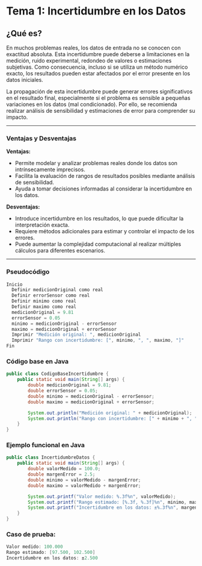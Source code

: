 # Tema 1: Incertidumbre en los Datos

## ¿Qué es?

En muchos problemas reales, los datos de entrada no se conocen con exactitud absoluta. Esta incertidumbre puede deberse a limitaciones en la medición, ruido experimental, redondeo de valores o estimaciones subjetivas. Como consecuencia, incluso si se utiliza un método numérico exacto, los resultados pueden estar afectados por el error presente en los datos iniciales.

La propagación de esta incertidumbre puede generar errores significativos en el resultado final, especialmente si el problema es sensible a pequeñas variaciones en los datos (mal condicionado). Por ello, se recomienda realizar análisis de sensibilidad y estimaciones de error para comprender su impacto.

---

### Ventajas y Desventajas

**Ventajas:**
- Permite modelar y analizar problemas reales donde los datos son intrínsecamente imprecisos.
- Facilita la evaluación de rangos de resultados posibles mediante análisis de sensibilidad.
- Ayuda a tomar decisiones informadas al considerar la incertidumbre en los datos.

**Desventajas:**
- Introduce incertidumbre en los resultados, lo que puede dificultar la interpretación exacta.
- Requiere métodos adicionales para estimar y controlar el impacto de los errores.
- Puede aumentar la complejidad computacional al realizar múltiples cálculos para diferentes escenarios.

---

### Pseudocódigo

```java
Inicio
  Definir medicionOriginal como real
  Definir errorSensor como real
  Definir minimo como real
  Definir maximo como real
  medicionOriginal = 9.81
  errorSensor = 0.05
  minimo = medicionOriginal - errorSensor
  maximo = medicionOriginal + errorSensor
  Imprimir "Medición original: ", medicionOriginal
  Imprimir "Rango con incertidumbre: [", minimo, ", ", maximo, "]"
Fin
```

### Código base en Java

```java
public class CodigoBaseIncertidumbre {
    public static void main(String[] args) {
        double medicionOriginal = 9.81;
        double errorSensor = 0.05;
        double minimo = medicionOriginal - errorSensor;
        double maximo = medicionOriginal + errorSensor;

        System.out.println("Medición original: " + medicionOriginal);
        System.out.println("Rango con incertidumbre: [" + minimo + ", " + maximo + "]");
    }
}
```

### Ejemplo funcional en Java

```java
public class IncertidumbreDatos {
    public static void main(String[] args) {
        double valorMedido = 100.0;
        double margenError = 2.5;
        double minimo = valorMedido - margenError;
        double maximo = valorMedido + margenError;

        System.out.printf("Valor medido: %.3f%n", valorMedido);
        System.out.printf("Rango estimado: [%.3f, %.3f]%n", minimo, maximo);
        System.out.printf("Incertidumbre en los datos: ±%.3f%n", margenError);
    }
}
```

### Caso de prueba:

```java
Valor medido: 100.000
Rango estimado: [97.500, 102.500]
Incertidumbre en los datos: ±2.500
```
